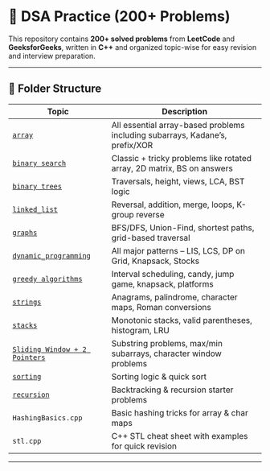 # 📘 DSA Practice (200+ Problems)

This repository contains **200+ solved problems** from **LeetCode** and **GeeksforGeeks**, written in **C++** and organized topic-wise for easy revision and interview preparation.

---

## 📂 Folder Structure

| Topic | Description |
|-------|-------------|
| [`array`](./array) | All essential array-based problems including subarrays, Kadane’s, prefix/XOR |
| [`binary search`](./binary%20search) | Classic + tricky problems like rotated array, 2D matrix, BS on answers |
| [`binary trees`](./binary%20trees) | Traversals, height, views, LCA, BST logic |
| [`linked_list`](./linked_list) | Reversal, addition, merge, loops, K-group reverse |
| [`graphs`](./graphs) | BFS/DFS, Union-Find, shortest paths, grid-based traversal |
| [`dynamic_programming`](./dynamic_programming) | All major patterns – LIS, LCS, DP on Grid, Knapsack, Stocks |
| [`greedy algorithms`](./greedy%20algorithms) | Interval scheduling, candy, jump game, knapsack, platforms |
| [`strings`](./strings) | Anagrams, palindrome, character maps, Roman conversions |
| [`stacks`](./stacks) | Monotonic stacks, valid parentheses, histogram, LRU |
| [`Sliding Window + 2 Pointers`](./Sliding%20Window%20+%202%20Pointers) | Substring problems, max/min subarrays, character window problems |
| [`sorting`](./sorting) | Sorting logic & quick sort |
| [`recursion`](./recursion) | Backtracking & recursion starter problems |
| `HashingBasics.cpp` | Basic hashing tricks for array & char maps |
| `stl.cpp` | C++ STL cheat sheet with examples for quick revision |

---
